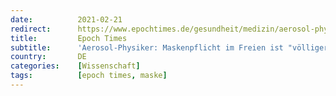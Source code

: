 ```yaml
---
date:          2021-02-21
redirect:      https://www.epochtimes.de/gesundheit/medizin/aerosol-physiker-maskenpflicht-im-freien-ist-voelliger-unsinn-a3453169.html
title:         Epoch Times
subtitle:      'Aerosol-Physiker: Maskenpflicht im Freien ist "völliger Unsinn"'
country:       DE
categories:    [Wissenschaft]
tags:          [epoch times, maske]
---
```

